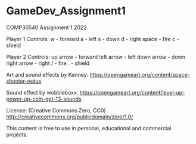 # GameDev_Assignment1
COMP30540 Assignment 1 2022

Player 1 Controls:
w - forward
a - left
s - down
d - right
space - fire
c - shield

Player 2 Controls:
up arrow - forward
left arrow  - left
down arrow  - down
right arrow  - right
/ - fire
. - shield

Art and sound effects by Kenney:
https://opengameart.org/content/space-shooter-redux

Sound effect by wobbleboxx:
https://opengameart.org/content/level-up-power-up-coin-get-13-sounds

License: (Creative Commons Zero, CC0)
http://creativecommons.org/publicdomain/zero/1.0/

This content is free to use in personal, educational and commercial projects.
